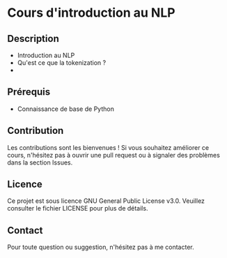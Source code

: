 # Cours d'introduction au NLP
## Description


* Introduction au NLP
* Qu'est ce que la tokenization ?
* 

## Prérequis

* Connaissance de base de Python


## Contribution

Les contributions sont les bienvenues ! Si vous souhaitez améliorer ce cours, n'hésitez pas à ouvrir une pull request ou à signaler des problèmes dans la section Issues.

## Licence

Ce projet est sous licence GNU General Public License v3.0. Veuillez consulter le fichier LICENSE pour plus de détails.

## Contact

Pour toute question ou suggestion, n'hésitez pas à me contacter.

